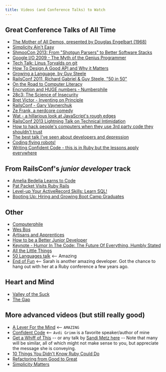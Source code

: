 ```yaml
---
title: Videos (and Conference Talks) to Watch
---
```


## Great Conference Talks of All Time

- [The Mother of All Demos, presented by Douglas Engelbart (1968)](http://www.youtube.com/embed/yJDv-zdhzMY?feature=oembed)
- [Simplicity Ain't Easy](https://www.youtube.com/watch?v=cidchWg74Y4)
- [ShmooCon 2013: From "Shotgun Parsers" to Better Software Stacks](https://www.youtube.com/watch?v=XVZrmp5MAas)
- [Google I/O 2009 - The Myth of the Genius Programmer](https://www.youtube.com/watch?v=0SARbwvhupQ)
- [Tech Talk: Linus Torvalds on git](https://www.youtube.com/watch?v=4XpnKHJAok8)
- [How To Design A Good API and Why it Matters](https://www.youtube.com/watch?v=aAb7hSCtvGw)
- [Growing a Language, by Guy Steele](https://www.youtube.com/watch?v=_ahvzDzKdB0)
- [RailsConf 2011, Richard Gabriel & Guy Steele, "50 in 50"](https://vimeo.com/25958308)
- [On the Road to Computer Literacy](https://www.youtube.com/watch?v=Own-89vxYF8)
- [Encryption and HUGE numbers - Numberphile](https://www.youtube.com/watch?v=M7kEpw1tn50)
- [28c3: The Science of Insecurity](https://www.youtube.com/watch?v=3kEfedtQVOY)
- [Bret Victor - Inventing on Principle](https://www.youtube.com/watch?v=PUv66718DII)
- [RailsConf - Gary Vaynerchuk](https://www.youtube.com/watch?v=-QWHkcCP3tA)
- [Ze Frank, a nerdcore comedy](https://www.ted.com/talks/ze_frank_s_nerdcore_comedy)
- [Wat - a hillarious look at JavaScript's rough edges](https://www.destroyallsoftware.com/talks/wat)
- [RailsConf 2013 Lightning Talk on Technical Intimidation](https://www.youtube.com/watch?v=i4cryg-q_YM)
- [How to hack people's computers when they use 3rd party code they shouldn't trust](http://confreaks.tv/videos/acr2013-hacking-with-gems)
- [The best talk I've seen about developers and depression](http://baugues.com/depression)
- [Coding flying robots!](http://confreaks.tv/videos/scrc2013-friendly-flying-robots-with-ruby)
- [Writing Confident Code - this is in Ruby but the lessons apply everywhere](https://www.youtube.com/watch?v=T8J0j2xJFgQ)

## From RailsConf's _junior developer_ track

- [Amelia Bedelia Learns to Code](https://www.youtube.com/watch?v=bSbla50tqZE)
- [Pat Packet Visits Ruby Rails](http://confreaks.tv/videos/railsconf2016-pat-packet-visits-ruby-rails)
- [Level-up Your ActiveRecord Skills: Learn SQL!](http://confreaks.tv/videos/railsconf2016-level-up-your-activerecord-skills-learn-sql)
- [Booting Up: Hiring and Growing Boot Camp Graduates](https://confreaks.tv/videos/railsconf2016-booting-up-hiring-and-growing-boot-camp-graduates)

## Other

- [Computerphile](https://www.youtube.com/channel/UC9-y-6csu5WGm29I7JiwpnA)
- [Wes Bos](https://www.youtube.com/user/wesbos)
- [Artisans and Apprentices](https://confreaks.tv/videos/railsconf2014-artisans-and-apprentices)
- [How to be a Better Junior Developer](https://confreaks.tv/videos/railsconf2014-how-to-be-a-better-junior-developer)
- [Keynote - Humor In The Code: The Future Of Everything, Humbly Stated](https://confreaks.tv/videos/railsconf2014-keynote-humor-in-the-code-the-future-of-everything-humbly-stated)
- [All the Little Things](https://confreaks.tv/videos/railsconf2014-all-the-little-things)
- [50 Languages talk](https://vimeo.com/25958308) <-- Amazing
- [End of Fun](https://www.youtube.com/watch?v=P4RA7NYyG24) <-- Sarah is another
  amazing developer. Got the chance to hang out with her at a Ruby conference a
  few years ago.

## Heart and Mind

- [Valley of the Suck](https://vimeo.com/86682728)
- [The Gap](https://vimeo.com/85040589)

## More advanced videos (but still really good)

- [A Lever For the Mind](https://codon.com/a-lever-for-the-mind) <-- `AMAZING`
- [Confident Code](http://confreaks.tv/videos/rubymidwest2011-confident-code)
  <-- `Avdi Grimm` is a favorite speaker/author of mine
- [Get a Whiff of This](https://confreaks.tv/videos/railsconf2016-get-a-whiff-of-this)
  -- or any talk by
  [Sandi Metz here](https://confreaks.tv/presenters/sandi-metz?page=) -- Note
  that many will be similar, all of which might not make sense to you, but
  appreciate the message she is conveying.
- [10 Things You Didn't Know Ruby Could Do](https://www.youtube.com/watch?v=aBgnlBoIkVM)
- [Refactoring from Good to Great](http://confreaks.tv/videos/aloharuby2012-refactoring-from-good-to-great)
- [Simplicity Matters](https://www.youtube.com/watch?v=rI8tNMsozo0)
